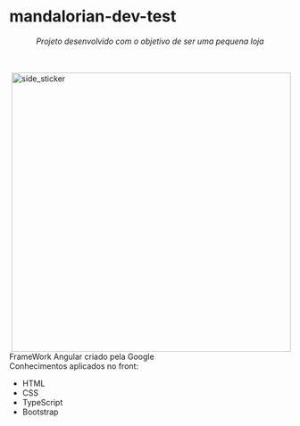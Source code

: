 # mandalorian-dev-test

<p align="center">
  <em>
    Projeto desenvolvido com o objetivo de ser uma pequena loja
  </em> 
  <br>
</p>
<br><br>
<img align="right" width=500height=200px alt="side_sticker" src="https://i.imgur.com/Jxg8m7U.png" />

<p>FrameWork Angular criado pela Google <br>
Conhecimentos aplicados no front: <br>
</p>

<ul> 
  <li> HTML </li>
  <li> CSS </li>
  <li> TypeScript </li>
  <li> Bootstrap </li>
</ul>
